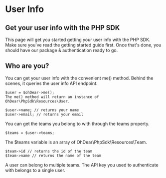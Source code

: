 # User Info

## Get your user info with the PHP SDK
This page will get you started getting your user info with the PHP SDK. Make sure you've read the getting started guide first. Once that's done, you should have our package & authentication ready to go.

## Who are you? #
You can get your user info with the convenient me() method. Behind the scenes, it queries the user info API endpoint.

```
$user = $ohDear->me();
The me() method will return an instance of OhDear\PhpSdk\Resources\User.
```
```
$user->name; // returns your name
$user->email; // returns your email
```
You can get the teams you belong to with through the teams property.

```
$teams = $user->teams;
```
The $teams variable is an array of OhDear\PhpSdk\Resources\Team.
```
$team->id // returns the id of the team
$team->name // returns the name of the team
```
A user can belong to multiple teams. The API key you used to authenticate with belongs to a single user.